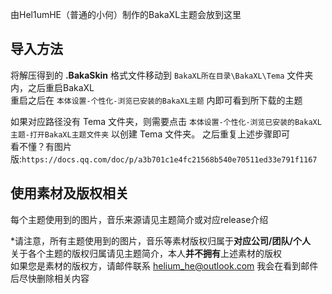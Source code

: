 由Hel1umHE（普通的小何）制作的BakaXL主题会放到这里

## 导入方法

将解压得到的 **.BakaSkin** 格式文件移动到 `BakaXL所在目录\BakaXL\Tema` 文件夹内，之后重启BakaXL  
重启之后在 `本体设置-个性化-浏览已安装的BakaXL主题` 内即可看到所下载的主题

如果对应路径没有 Tema 文件夹，则需要点击 `本体设置-个性化-浏览已安装的BakaXL主题-打开BakaXL主题文件夹` 以创建 Tema 文件夹。
之后重复上述步骤即可  
看不懂？有图片版:`https://docs.qq.com/doc/p/a3b701c1e4fc21568b540e70511ed33e791f1167`

## 使用素材及版权相关

每个主题使用到的图片，音乐来源请见主题简介或对应release介绍

*请注意，所有主题使用到的图片，音乐等素材版权归属于**对应公司/团队/个人**  
关于各个主题的版权归属请见主题简介，本人**并不拥有**上述素材的版权  
如果您是素材的版权方，请邮件联系 helium_he@outlook.com 我会在看到邮件后尽快删除相关内容
